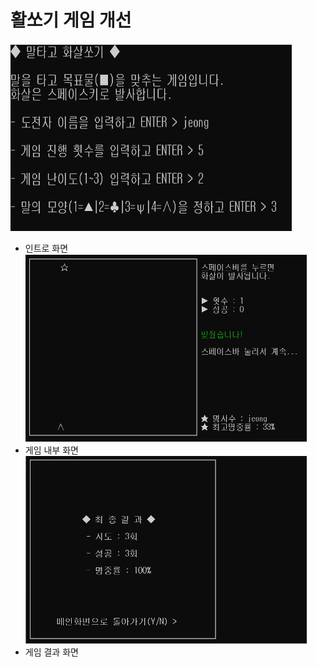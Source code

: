 # 활쏘기 게임 개선
<img src="./pic/lobby.png" width="450px" height="300px" title="px(픽셀) 크기 설정" alt="lobby"></img><br/>
* 인트로 화면
<img src="./pic/upgrade.png" width="450px" height="300px" title="px(픽셀) 크기 설정" alt="upgrade"></img><br/>
* 게임 내부 화면
<img src="./pic/result.png" width="450px" height="300px" title="px(픽셀) 크기 설정" alt="result"></img><br/>
* 게임 결과 화면
